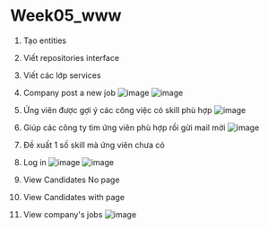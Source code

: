 # Week05_www
1. Tạo entities
2. Viết repositories interface
3. Viết các lớp services
4. Company post a new job
   ![image](https://github.com/BaoTruc0605/Week05_www/assets/114350927/0f8b6608-9fef-4da9-a2b3-93c90f14303e)
   ![image](https://github.com/BaoTruc0605/Week05_www/assets/114350927/5fdb0391-1689-4d61-9008-e4cd14b7993f)
6. Ứng viên được gợi ý các công việc có skill phù hợp
   ![image](https://github.com/BaoTruc0605/Week05_www/assets/114350927/f5d1d13c-5b11-477e-9f06-001b85fff4b4)
8. Giúp các công ty tìm ứng viên phù hợp rồi gửi mail mời
   ![image](https://github.com/BaoTruc0605/Week05_www/assets/114350927/b9b395fd-4824-4e12-a89a-a9ed2200a54a)
10. Đề xuất 1 số skill mà ứng viên chưa có
11. Log in
   ![image](https://github.com/BaoTruc0605/Week05_www/assets/114350927/841e0c12-1cfe-40d7-a5fd-1fc9a4f9af16)
  ![image](https://github.com/BaoTruc0605/Week05_www/assets/114350927/5d1e7373-ba44-4046-8368-fb41b01f1cf0)

12. View Candidates No page
13. View Candidates with page
14. View company's jobs
![image](https://github.com/BaoTruc0605/Week05_www/assets/114350927/96d6a6d0-3e1f-4358-9898-ed7d6a7bc453)
